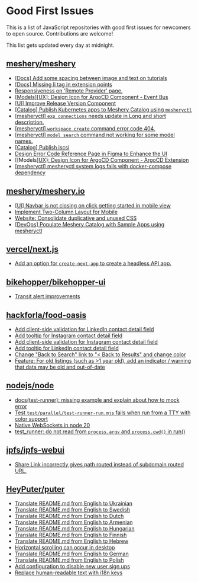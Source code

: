 # Good First Issues

This is a list of JavaScript repositories with good first issues for newcomers to open source. Contributions are welcome!

This list gets updated every day at midnight.

## [meshery/meshery](https://github.com/meshery/meshery)

- [[Docs] Add some spacing between image and text on tutorials](https://github.com/meshery/meshery/issues/11783)
- [[Docs] Missing li tag in extension points](https://github.com/meshery/meshery/issues/11782)
- [Responsiveness on 'Remote Provider' page.](https://github.com/meshery/meshery/issues/10743)
- [[Models][UX]: Design Icon for ArgoCD Component - Event Bus](https://github.com/meshery/meshery/issues/10297)
- [[UI] Improve Release Version Component](https://github.com/meshery/meshery/issues/9569)
- [[Catalog] Publish Kubernetes apps to Meshery Catalog using `mesheryctl`](https://github.com/meshery/meshery/issues/10444)
- [[mesheryctl] `exp connections` needs update in Long and short description.](https://github.com/meshery/meshery/issues/11311)
- [[mesheryctl] `workspace create` command error code 404.](https://github.com/meshery/meshery/issues/11312)
- [[mesheryctl] `model search` command not working for some model names.](https://github.com/meshery/meshery/issues/11319)
- [[Catalog] Publish iscsi](https://github.com/meshery/meshery/issues/9287)
- [Design Error Code Reference Page in Figma to Enhance the UI ](https://github.com/meshery/meshery/issues/8995)
- [[Models][UX}: Design Icon for ArgoCD Component - ArgoCD Extension](https://github.com/meshery/meshery/issues/10290)
- [[mesheryctl] mesheryctl system logs fails with docker-compose dependency](https://github.com/meshery/meshery/issues/10777)

## [meshery/meshery.io](https://github.com/meshery/meshery.io)

- [[UI] Navbar is not closing on click getting started in mobile view](https://github.com/meshery/meshery.io/issues/1888)
- [Implement Two-Column Layout for Mobile](https://github.com/meshery/meshery.io/issues/1827)
- [Website: Consolidate duplicative and unused CSS](https://github.com/meshery/meshery.io/issues/896)
- [[DevOps] Populate Meshery Catalog with Sample Apps using mesheryctl](https://github.com/meshery/meshery.io/issues/1650)

## [vercel/next.js](https://github.com/vercel/next.js)

- [Add an option for `create-next-app` to create a headless API app.](https://github.com/vercel/next.js/issues/68118)

## [bikehopper/bikehopper-ui](https://github.com/bikehopper/bikehopper-ui)

- [Transit alert improvements](https://github.com/bikehopper/bikehopper-ui/issues/258)

## [hackforla/food-oasis](https://github.com/hackforla/food-oasis)

- [Add client-side validation for LinkedIn contact detail field](https://github.com/hackforla/food-oasis/issues/2199)
- [Add tooltip for Instagram contact detail field](https://github.com/hackforla/food-oasis/issues/2179)
- [Add client-side validation for Instagram contact detail field](https://github.com/hackforla/food-oasis/issues/2180)
- [Add tooltip for LinkedIn contact detail field](https://github.com/hackforla/food-oasis/issues/2197)
- [Change "Back to Search" link to "< Back to Results" and change color](https://github.com/hackforla/food-oasis/issues/2189)
- [Feature: For old listings (such as >1 year old), add an indicator / warning that data may be old and out-of-date](https://github.com/hackforla/food-oasis/issues/2068)

## [nodejs/node](https://github.com/nodejs/node)

- [docs(test-runner): missing example and explain about how to mock error](https://github.com/nodejs/node/issues/52357)
- [Test `test/parallel/test-runner-run.mjs` fails when run from a TTY with color support](https://github.com/nodejs/node/issues/54551)
- [Native WebSockets in node 20](https://github.com/nodejs/node/issues/53684)
- [test_runner: do not read from `process.argv` and `process.cwd()` in run()](https://github.com/nodejs/node/issues/53867)

## [ipfs/ipfs-webui](https://github.com/ipfs/ipfs-webui)

- [Share Link incorrectly gives path routed instead of subdomain routed URL.](https://github.com/ipfs/ipfs-webui/issues/2244)

## [HeyPuter/puter](https://github.com/HeyPuter/puter)

- [Translate README.md from English to Ukrainian](https://github.com/HeyPuter/puter/issues/738)
- [Translate README.md from English to Swedish](https://github.com/HeyPuter/puter/issues/737)
- [Translate README.md from English to Dutch](https://github.com/HeyPuter/puter/issues/736)
- [Translate README.md from English to Armenian](https://github.com/HeyPuter/puter/issues/735)
- [Translate README.md from English to Hungarian](https://github.com/HeyPuter/puter/issues/734)
- [Translate README.md from English to Finnish](https://github.com/HeyPuter/puter/issues/733)
- [Translate README.md from English to Hebrew](https://github.com/HeyPuter/puter/issues/732)
- [Horizontal scrolling can occur in desktop](https://github.com/HeyPuter/puter/issues/710)
- [Translate README.md from English to German](https://github.com/HeyPuter/puter/issues/670)
- [Translate README.md from English to Polish](https://github.com/HeyPuter/puter/issues/688)
- [Add configuration to disable new user sign ups](https://github.com/HeyPuter/puter/issues/696)
- [Replace human-readable text with i18n keys](https://github.com/HeyPuter/puter/issues/663)

